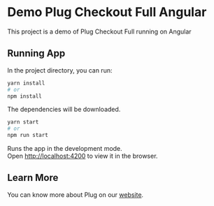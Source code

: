 # Demo Plug Checkout Full Angular

This project is a demo of Plug Checkout Full running on Angular

## Running App

In the project directory, you can run:

```bash
yarn install
# or
npm install
```

The dependencies will be downloaded.

```bash
yarn start
# or
npm run start
```

Runs the app in the development mode.\
Open [http://localhost:4200](http://localhost:4200) to view it in the browser.

## Learn More

You can know more about Plug on our [website](https://www.plugpagamentos.com/).